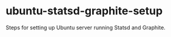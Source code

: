ubuntu-statsd-graphite-setup
============================

Steps for setting up Ubuntu server running Statsd and Graphite.